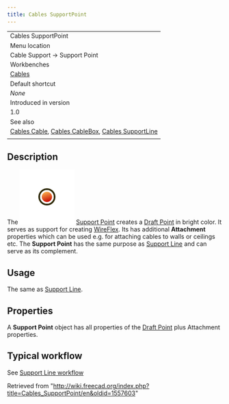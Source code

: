 ```yaml
---
title: Cables SupportPoint
---
```


|                                                                                                                                                                     |
| ------------------------------------------------------------------------------------------------------------------------------------------------------------------- |
| Cables SupportPoint                                                                                                                                                 |
| Menu location                                                                                                                                                       |
| Cable Support → Support Point                                                                                                                                       |
| Workbenches                                                                                                                                                         |
| [Cables](/Cables_Workbench "Cables Workbench")                                                                                                                      |
| Default shortcut                                                                                                                                                    |
| _None_                                                                                                                                                              |
| Introduced in version                                                                                                                                               |
| 1.0                                                                                                                                                                 |
| See also                                                                                                                                                            |
| [Cables Cable](/Cables_Cable "Cables Cable"), [Cables CableBox](/Cables_CableBox "Cables CableBox"), [Cables SupportLine](/Cables_SupportLine "Cables SupportLine") |
|                                                                                                                                                                     |

## Description

The ![](/src/assets/images/Cables_SupportPoint.svg) [Support Point](/Cables_SupportPoint "Cables SupportPoint") creates a [Draft Point](/Draft_Point "Draft Point") in bright color. It serves as support for creating [WireFlex](/Cables_WireFlex "Cables WireFlex"). Its has additional **Attachment** properties which can be used e.g. for attaching cables to walls or ceilings etc. The **Support Point** has the same purpose as [Support Line](/Cables_SupportLine "Cables SupportLine") and can serve as its complement.

## Usage

The same as [Support Line](/Cables_SupportLine "Cables SupportLine").

## Properties

A **Support Point** object has all properties of the [Draft Point](/Draft_Point#Properties "Draft Point") plus Attachment properties.

## Typical workflow

See [Support Line workflow](/Cables_SupportLine#Typical_workflow "Cables SupportLine")

Retrieved from "<http://wiki.freecad.org/index.php?title=Cables_SupportPoint/en&oldid=1557603>"
